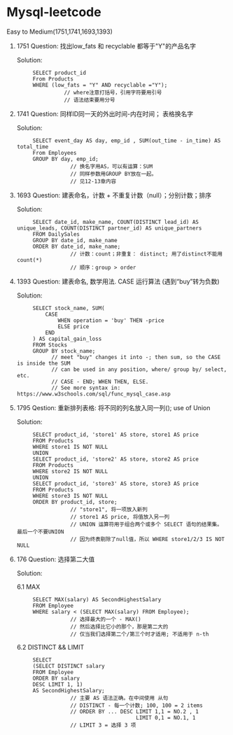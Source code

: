 # Mysql-leetcode
Easy to Medium(1751,1741,1693,1393)

1. 1751      Question: 
      找出low_fats 和 recyclable 都等于"Y"的产品名字

      Solution:
      
            SELECT product_id
            From Products
            WHERE (low_fats = "Y" AND recyclable ="Y");
                      // where注意打括号，引用字符要用引号
                      // 语法结束要用分号
           
2. 1741      Question:
      同样ID同一天的外出时间-内在时间；
      表格换名字
      
      Solution:
      
            SELECT event_day AS day, emp_id , SUM(out_time - in_time) AS total_time
            From Employees
            GROUP BY day, emp_id;
                        // 换名字用AS，可以有运算：SUM
                        // 同样参数用GROUP BY放在一起。
                        // 见12-13章内容

3. 1693      Question:
      建表命名，计数 + 不重复计数（null）；分别计数；排序
      
      Solution:
      
            SELECT date_id, make_name, COUNT(DISTINCT lead_id) AS unique_leads, COUNT(DISTINCT partner_id) AS unique_partners
            FROM DailySales
            GROUP BY date_id, make_name
            ORDER BY date_id, make_name;
                        // 计数：count；非重复： distinct; 用了distinct不能用count(*)
                        // 顺序：group > order

4. 1393      Question:
      建表命名, 数学用法. CASE 运行算法 (遇到“buy”转为负数)
      
      Solution:
      
            SELECT stock_name, SUM(
                CASE 
                    WHEN operation = 'buy' THEN -price
                    ELSE price
                END
            ) AS capital_gain_loss
            FROM Stocks
            GROUP BY stock_name;
                  // meet "buy" changes it into -; then sum, so the CASE is inside the SUM
                  // can be used in any position, where/ group by/ select, etc.
                  // CASE - END; WHEN THEN, ELSE.
                  // See more syntax in: https://www.w3schools.com/sql/func_mysql_case.asp

5. 1795      Qestion:
      重新排列表格:
      将不同的列名放入同一列(); use of Union
      
      Solution:
      
            SELECT product_id, 'store1' AS store, store1 AS price 
            FROM Products 
            WHERE store1 IS NOT NULL
            UNION 
            SELECT product_id, 'store2' AS store, store2 AS price 
            FROM Products 
            WHERE store2 IS NOT NULL
            UNION 
            SELECT product_id, 'store3' AS store, store3 AS price 
            FROM Products 
            WHERE store3 IS NOT NULL
            ORDER BY product_id, store;
                        // "store1", 将一项放入新列
                        // store1 AS price, 将值放入另一列
                        // UNION 运算符用于组合两个或多个 SELECT 语句的结果集。最后一个不要UNION
                        // 因为终表剔除了null值，所以 WHERE store1/2/3 IS NOT NULL

6. 176 Question: 选择第二大值

      Solution:
      
      6.1 MAX
      
            SELECT MAX(salary) AS SecondHighestSalary
            FROM Employee
            WHERE salary < (SELECT MAX(salary) FROM Employee);
                        // 选择最大的一个 - MAX()
                        // 然后选择比它小的那个，那是第二大的
                        // 仅当我们选择第二个/第三个时才适用; 不适用于 n-th

      6.2 DISTINCT && LIMIT
      
            SELECT
            (SELECT DISTINCT salary 
            FROM Employee 
            ORDER BY salary 
            DESC LIMIT 1, 1)
            AS SecondHighestSalary;
                        // 主要 AS 语法正确。在中间使用 从句
                        // DISTINCT - 每一个计数; 100, 100 = 2 items
                        // ORDER BY ... DESC LIMIT 1,1 = NO.2 , 1 
                                             LIMIT 0,1 = NO.1, 1
                        // LIMIT 3 = 选择 3 项





